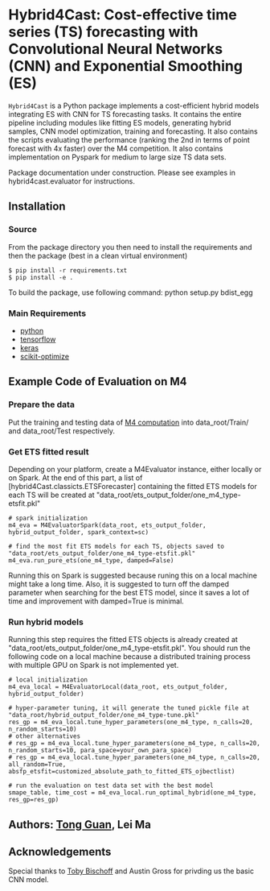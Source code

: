 # Hybrid4Cast: Cost-effective time series (TS) forecasting with Convolutional Neural Networks (CNN) and Exponential Smoothing (ES)

```Hybrid4Cast``` is a Python package implements a cost-efficient hybrid models integrating ES with CNN for TS forecasting tasks. It contains the entire pipeline including modules like fitting ES models, generating hybrid samples, CNN model optimization, training and forecasting. It also contains the scripts evaluating the performance (ranking the 2nd in terms of point forecast with 4x faster) over the M4 competition. It also contains implementation on Pyspark for medium to large size TS data sets.

Package documentation under construction. Please see examples in hybrid4cast.evaluator for instructions.

## Installation
### Source
From the package directory you then need to install the requirements and then the package (best in a clean virtual environment)
```
$ pip install -r requirements.txt
$ pip install -e .
```

To build the package, use following command:
 python setup.py bdist_egg

### Main Requirements
- [python](http://python.org)
- [tensorflow](https://www.tensorflow.org/)
- [keras](https://keras.io/)
- [scikit-optimize](https://github.com/scikit-optimize/scikit-optimize)

## Example Code of Evaluation on M4
### Prepare the data
Put the training and testing data of [M4 computation](https://github.com/M4Competition/M4-methods/tree/master/Dataset) into data_root/Train/ and data_root/Test respectively.

### Get ETS fitted result
Depending on your platform, create a M4Evaluator instance, either locally or on Spark. At the end of this part, a list of [hybrid4Cast.classicts.ETSForecaster] containing the fitted ETS models for each TS will be created at "data_root/ets_output_folder/one_m4_type-etsfit.pkl"
```
# spark initialization
m4_eva = M4EvaluatorSpark(data_root, ets_output_folder, hybrid_output_folder, spark_context=sc)

# find the most fit ETS models for each TS, objects saved to "data_root/ets_output_folder/one_m4_type-etsfit.pkl"
m4_eva.run_pure_ets(one_m4_type, damped=False)
```
Running this on Spark is suggested because runing this on a local machine might take a long time. Also, it is suggested to turn off the damped parameter when searching for the best ETS model, since it saves a lot of time and improvement with damped=True is minimal.

### Run hybrid models
Running this step requires the fitted ETS objects is already created at "data_root/ets_output_folder/one_m4_type-etsfit.pkl". You should run the following code on a local machine because a distributed training process with multiple GPU on Spark is not implemented yet.
```
# local initialization
m4_eva_local = M4EvaluatorLocal(data_root, ets_output_folder, hybrid_output_folder)

# hyper-parameter tuning, it will generate the tuned pickle file at "data_root/hybrid_output_folder/one_m4_type-tune.pkl"
res_gp = m4_eva_local.tune_hyper_parameters(one_m4_type, n_calls=20, n_random_starts=10)
# other alternatives
# res_gp = m4_eva_local.tune_hyper_parameters(one_m4_type, n_calls=20, n_random_starts=10, para_space=your_own_para_space)
# res_gp = m4_eva_local.tune_hyper_parameters(one_m4_type, n_calls=20, all_random=True, absfp_etsfit=customized_absolute_path_to_fitted_ETS_ojbectlist)

# run the evaluation on test data set with the best model 
smape_table, time_cost = m4_eva_local.run_optimal_hybrid(one_m4_type, res_gp=res_gp)
```

## Authors: [Tong Guan](https://github.com/Aspriter), Lei Ma

## Acknowledgements
Special thanks to [Toby Bischoff](http://github.com/bischtob) and Austin Gross for privding us the basic CNN model.
